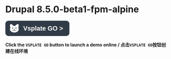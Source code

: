 # Drupal 8.5.0-beta1-fpm-alpine

<a href="https://www.vsplate.com/?docker-compose=https://github.com/vsplate/dcenvs/drupal/8.5.0-beta1-fpm-alpine"><img alt="VSPLATE GO" src="https://raw.githubusercontent.com/vsplate/images/master/vsgo_btn.png" width="200px"></a>

**Click the `VSPLATE GO` button to launch a demo online / 点击`VSPLATE GO`按钮创建在线环境**